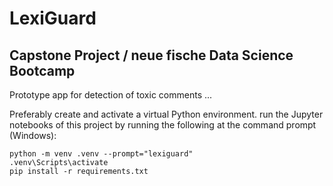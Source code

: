# LexiGuard
## Capstone Project / neue fische Data Science Bootcamp

Prototype app for detection of toxic comments ...

Preferably create and activate a virtual Python environment. run the Jupyter notebooks of this project by running the following at the command prompt (Windows):

```
python -m venv .venv --prompt="lexiguard"
.venv\Scripts\activate
pip install -r requirements.txt
```
